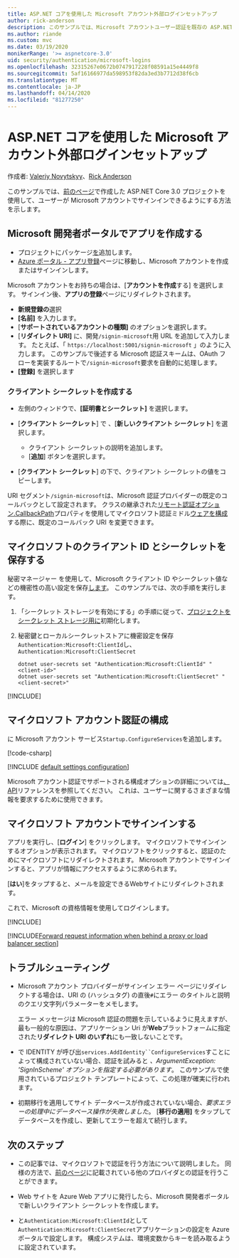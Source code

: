 ```yaml
---
title: ASP.NET コアを使用した Microsoft アカウント外部ログインセットアップ
author: rick-anderson
description: このサンプルでは、Microsoft アカウントユーザー認証を既存の ASP.NET Core アプリに統合する方法を示します。
ms.author: riande
ms.custom: mvc
ms.date: 03/19/2020
monikerRange: '>= aspnetcore-3.0'
uid: security/authentication/microsoft-logins
ms.openlocfilehash: 32315267e0672b0747917228f08591a15e4449f8
ms.sourcegitcommit: 5af16166977da598953f82da3ed3b7712d38f6cb
ms.translationtype: MT
ms.contentlocale: ja-JP
ms.lasthandoff: 04/14/2020
ms.locfileid: "81277250"
---
```

# <a name="microsoft-account-external-login-setup-with-aspnet-core"></a>ASP.NET コアを使用した Microsoft アカウント外部ログインセットアップ

作成者: [Valeriy Novytskyy](https://github.com/01binary)、[Rick Anderson](https://twitter.com/RickAndMSFT)

このサンプルでは、[前のページ](xref:security/authentication/social/index)で作成した ASP.NET Core 3.0 プロジェクトを使用して、ユーザーが Microsoft アカウントでサインインできるようにする方法を示します。

## <a name="create-the-app-in-microsoft-developer-portal"></a>Microsoft 開発者ポータルでアプリを作成する

* プロジェクトにパッケージ[を](https://www.nuget.org/packages/Microsoft.AspNetCore.Authentication.MicrosoftAccount/)追加します。
* [Azure ポータル - アプリ登録](https://go.microsoft.com/fwlink/?linkid=2083908)ページに移動し、Microsoft アカウントを作成またはサインインします。

Microsoft アカウントをお持ちの場合は、[**アカウントを作成**する] を選択します。 サインイン後、**アプリの登録**ページにリダイレクトされます。

* **新規登録の**選択
* **[名前]** を入力します。
* [**サポートされているアカウントの種類]** のオプションを選択します。  <!-- Accounts for any org work with MS domain accounts. Most folks probably want the last option, personal MS accounts. It took 24 hours after setting this up for the keys to work -->
* [**リダイレクト URI]** に、開発`/signin-microsoft`用 URL を追加して入力します。 たとえば、「 `https://localhost:5001/signin-microsoft` 」のように入力します。 このサンプルで後述する Microsoft 認証スキームは、OAuth フローを実装するルートで`/signin-microsoft`要求を自動的に処理します。
* **[登録]** を選択します

### <a name="create-client-secret"></a>クライアント シークレットを作成する

* 左側のウィンドウで、**[証明書とシークレット]** を選択します。
* [**クライアント シークレット**] で 、[**新しいクライアント シークレット**] を選択します。

  * クライアント シークレットの説明を追加します。
  * [**追加**] ボタンを選択します。

* [**クライアント シークレット**] の下で、クライアント シークレットの値をコピーします。

URI セグメント`/signin-microsoft`は、Microsoft 認証プロバイダーの既定のコールバックとして設定されます。 クラスの継承された[リモート認証オプション.CallbackPath](/dotnet/api/microsoft.aspnetcore.authentication.remoteauthenticationoptions.callbackpath)プロパティを使用してマイクロソフト認証ミドル[ウェアを構成](/dotnet/api/microsoft.aspnetcore.authentication.microsoftaccount.microsoftaccountoptions)する際に、既定のコールバック URI を変更できます。

## <a name="store-the-microsoft-client-id-and-secret"></a>マイクロソフトのクライアント ID とシークレットを保存する

秘密マネージャー を使用して、Microsoft クライアント ID やシークレット値などの機密性の高い設定を保存[します](xref:security/app-secrets)。 このサンプルでは、次の手順を実行します。

1. 「シークレット ストレージを有効にする」の手順に従って、[プロジェクトをシークレット ストレージ用に](xref:security/app-secrets#enable-secret-storage)初期化します。
1. 秘密鍵とローカルシークレットストアに機密設定を保存`Authentication:Microsoft:ClientId`し、 `Authentication:Microsoft:ClientSecret`

    ```dotnetcli
    dotnet user-secrets set "Authentication:Microsoft:ClientId" "<client-id>"
    dotnet user-secrets set "Authentication:Microsoft:ClientSecret" "<client-secret>"
    ```

[!INCLUDE[](~/includes/environmentVarableColon.md)]

## <a name="configure-microsoft-account-authentication"></a>マイクロソフト アカウント認証の構成

に Microsoft アカウント サービス`Startup.ConfigureServices`を追加します。

[!code-csharp[](~/security/authentication/social/social-code/3.x/StartupMS3x.cs?name=snippet&highlight=10-14)]

[!INCLUDE [default settings configuration](includes/default-settings.md)]

Microsoft アカウント認証でサポートされる構成オプションの詳細については[、API](/dotnet/api/microsoft.aspnetcore.builder.microsoftaccountoptions)リファレンスを参照してください。 これは、ユーザーに関するさまざまな情報を要求するために使用できます。

## <a name="sign-in-with-microsoft-account"></a>マイクロソフト アカウントでサインインする

アプリを実行し、[**ログイン**] をクリックします。 マイクロソフトでサインインするオプションが表示されます。 マイクロソフトをクリックすると、認証のためにマイクロソフトにリダイレクトされます。 Microsoft アカウントでサインインすると、アプリが情報にアクセスするように求められます。

[**はい**]をタップすると、メールを設定できるWebサイトにリダイレクトされます。

これで、Microsoft の資格情報を使用してログインします。

[!INCLUDE[](includes/chain-auth-providers.md)]

[!INCLUDE[Forward request information when behind a proxy or load balancer section](includes/forwarded-headers-middleware.md)]

## <a name="troubleshooting"></a>トラブルシューティング

* Microsoft アカウント プロバイダーがサインイン エラー ページにリダイレクトする場合は、URI の (ハッシュタグ) の直後`#`にエラー のタイトルと説明のクエリ文字列パラメーターをメモします。

  エラー メッセージは Microsoft 認証の問題を示しているように見えますが、最も一般的な原因は、アプリケーション Uri が**Web**プラットフォームに指定された**リダイレクト URI のいずれ**にも一致しないことです。
* で IDENTITY が呼び出`services.AddIdentity``ConfigureServices`すことによって構成されていない場合、認証を試みると *、ArgumentException: 'SignInScheme' オプションを指定する必要があります*。 このサンプルで使用されているプロジェクト テンプレートによって、この処理が確実に行われます。
* 初期移行を適用してサイト データベースが作成されていない場合、*要求エラーの処理中にデータベース操作が失敗しました*。 [**移行の適用]** をタップしてデータベースを作成し、更新してエラーを超えて続行します。

## <a name="next-steps"></a>次のステップ

* この記事では、マイクロソフトで認証を行う方法について説明しました。 同様の方法で、[前のページ](xref:security/authentication/social/index)に記載されている他のプロバイダとの認証を行うことができます。

* Web サイトを Azure Web アプリに発行したら、Microsoft 開発者ポータルで新しいクライアント シークレットを作成します。

* と`Authentication:Microsoft:ClientId`として`Authentication:Microsoft:ClientSecret`アプリケーションの設定を Azure ポータルで設定します。 構成システムは、環境変数からキーを読み取るように設定されています。
